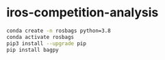 # iros-competition-analysis

```sh
conda create -n rosbags python=3.8
conda activate rosbags
pip3 install --upgrade pip
pip install bagpy
```
